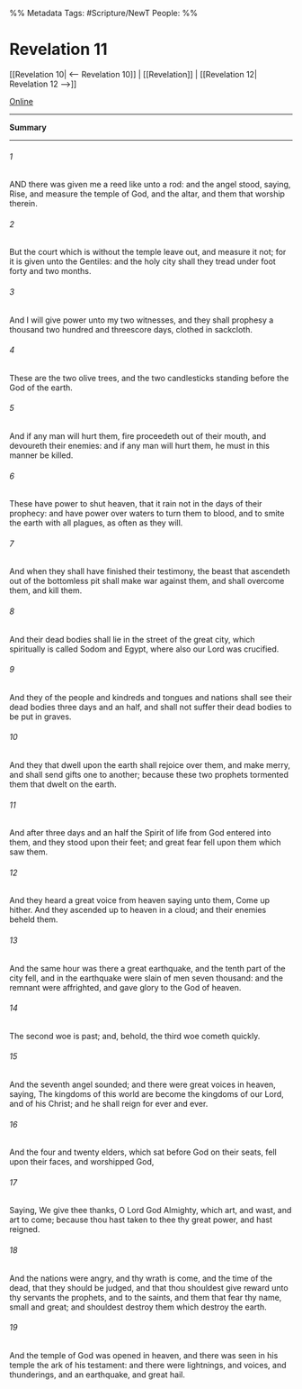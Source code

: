 %% Metadata
Tags: #Scripture/NewT
People: 
%%
# Revelation 11
[[Revelation 10| <-- Revelation 10]] | [[Revelation]] | [[Revelation 12| Revelation 12 -->]]

[Online](https://churchofjesuschrist.org/study/scriptures/nt/rev/11?lang=eng)

---
__Summary__



---
###### 1
AND there was given me a reed like unto a rod: and the angel stood, saying, Rise, and measure the temple of God, and the altar, and them that worship therein.
###### 2
But the court which is without the temple leave out, and measure it not; for it is given unto the Gentiles: and the holy city shall they tread under foot forty and two months.
###### 3
And I will give power unto my two witnesses, and they shall prophesy a thousand two hundred and threescore days, clothed in sackcloth.
###### 4
These are the two olive trees, and the two candlesticks standing before the God of the earth.
###### 5
And if any man will hurt them, fire proceedeth out of their mouth, and devoureth their enemies: and if any man will hurt them, he must in this manner be killed.
###### 6
These have power to shut heaven, that it rain not in the days of their prophecy: and have power over waters to turn them to blood, and to smite the earth with all plagues, as often as they will.
###### 7
And when they shall have finished their testimony, the beast that ascendeth out of the bottomless pit shall make war against them, and shall overcome them, and kill them.
###### 8
And their dead bodies shall lie in the street of the great city, which spiritually is called Sodom and Egypt, where also our Lord was crucified.
###### 9
And they of the people and kindreds and tongues and nations shall see their dead bodies three days and an half, and shall not suffer their dead bodies to be put in graves.
###### 10
And they that dwell upon the earth shall rejoice over them, and make merry, and shall send gifts one to another; because these two prophets tormented them that dwelt on the earth.
###### 11
And after three days and an half the Spirit of life from God entered into them, and they stood upon their feet; and great fear fell upon them which saw them.
###### 12
And they heard a great voice from heaven saying unto them, Come up hither. And they ascended up to heaven in a cloud; and their enemies beheld them.
###### 13
And the same hour was there a great earthquake, and the tenth part of the city fell, and in the earthquake were slain of men seven thousand: and the remnant were affrighted, and gave glory to the God of heaven.
###### 14
The second woe is past; and, behold, the third woe cometh quickly.
###### 15
And the seventh angel sounded; and there were great voices in heaven, saying, The kingdoms of this world are become the kingdoms of our Lord, and of his Christ; and he shall reign for ever and ever.
###### 16
And the four and twenty elders, which sat before God on their seats, fell upon their faces, and worshipped God,
###### 17
Saying, We give thee thanks, O Lord God Almighty, which art, and wast, and art to come; because thou hast taken to thee thy great power, and hast reigned.
###### 18
And the nations were angry, and thy wrath is come, and the time of the dead, that they should be judged, and that thou shouldest give reward unto thy servants the prophets, and to the saints, and them that fear thy name, small and great; and shouldest destroy them which destroy the earth.
###### 19
And the temple of God was opened in heaven, and there was seen in his temple the ark of his testament: and there were lightnings, and voices, and thunderings, and an earthquake, and great hail.



